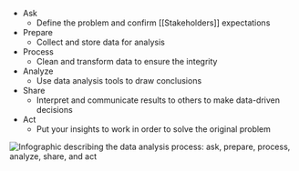 - Ask
	- Define the problem and confirm [[Stakeholders]] expectations
- Prepare
	- Collect and store data for analysis
- Process
	- Clean and transform data to ensure the integrity
- Analyze
	- Use data analysis tools to draw conclusions
- Share
	- Interpret and communicate results to others to make data-driven decisions
- Act
	- Put your insights to work in order to solve the original problem

![Infographic describing the data analysis process: ask, prepare, process, analyze, share, and act](https://d3c33hcgiwev3.cloudfront.net/imageAssetProxy.v1/1SGUPX1MSv6hlD19TDr-og_c73fbb7c8c87419cb4a705b4eff51dee_Screen-Shot-2021-03-17-at-5.38.27-PM.png?expiry=1670716800000&hmac=ntDKJXs6Qi5YHbNiIDxvah-ZuccVu5MSCqSCMO9DHq4)